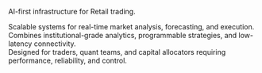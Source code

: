 AI-first infrastructure for Retail trading.

Scalable systems for real-time market analysis, forecasting, and execution.  
Combines institutional-grade analytics, programmable strategies, and low-latency connectivity.  
Designed for traders, quant teams, and capital allocators requiring performance, reliability, and control.

